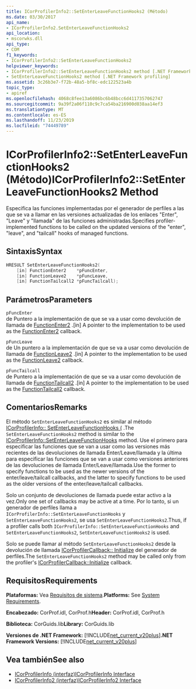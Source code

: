 ```yaml
---
title: ICorProfilerInfo2::SetEnterLeaveFunctionHooks2 (Método)
ms.date: 03/30/2017
api_name:
- ICorProfilerInfo2.SetEnterLeaveFunctionHooks2
api_location:
- mscorwks.dll
api_type:
- COM
f1_keywords:
- ICorProfilerInfo2::SetEnterLeaveFunctionHooks2
helpviewer_keywords:
- ICorProfilerInfo2::SetEnterLeaveFunctionHooks2 method [.NET Framework profiling]
- SetEnterLeaveFunctionHooks2 method [.NET Framework profiling]
ms.assetid: 3c26b3e7-f72b-48a5-bf8c-edc122523a4b
topic_type:
- apiref
ms.openlocfilehash: 4068c8fee13a6086bc6b48bcc6d4117357062747
ms.sourcegitcommit: 9a39f2a06f110c9c7ca54ba216900d038aa14ef3
ms.translationtype: MT
ms.contentlocale: es-ES
ms.lasthandoff: 11/23/2019
ms.locfileid: "74449789"
---
```

# <a name="icorprofilerinfo2setenterleavefunctionhooks2-method"></a><span data-ttu-id="7ee2c-102">ICorProfilerInfo2::SetEnterLeaveFunctionHooks2 (Método)</span><span class="sxs-lookup"><span data-stu-id="7ee2c-102">ICorProfilerInfo2::SetEnterLeaveFunctionHooks2 Method</span></span>
<span data-ttu-id="7ee2c-103">Especifica las funciones implementadas por el generador de perfiles a las que se va a llamar en las versiones actualizadas de los enlaces "Enter", "Leave" y "llamada" de las funciones administradas.</span><span class="sxs-lookup"><span data-stu-id="7ee2c-103">Specifies profiler-implemented functions to be called on the updated versions of the "enter", "leave", and "tailcall" hooks of managed functions.</span></span>  
  
## <a name="syntax"></a><span data-ttu-id="7ee2c-104">Sintaxis</span><span class="sxs-lookup"><span data-stu-id="7ee2c-104">Syntax</span></span>  
  
```cpp  
HRESULT SetEnterLeaveFunctionHooks2(  
    [in] FunctionEnter2    *pFuncEnter,  
    [in] FunctionLeave2    *pFuncLeave,  
    [in] FunctionTailcall2 *pFuncTailcall);  
```  
  
## <a name="parameters"></a><span data-ttu-id="7ee2c-105">Parámetros</span><span class="sxs-lookup"><span data-stu-id="7ee2c-105">Parameters</span></span>  
 `pFuncEnter`  
 <span data-ttu-id="7ee2c-106">de Puntero a la implementación de que se va a usar como devolución de llamada de [FunctionEnter2](../../../../docs/framework/unmanaged-api/profiling/functionenter2-function.md) .</span><span class="sxs-lookup"><span data-stu-id="7ee2c-106">[in] A pointer to the implementation to be used as the [FunctionEnter2](../../../../docs/framework/unmanaged-api/profiling/functionenter2-function.md) callback.</span></span>  
  
 `pFuncLeave`  
 <span data-ttu-id="7ee2c-107">de Un puntero a la implementación de que se va a usar como devolución de llamada de [FunctionLeave2](../../../../docs/framework/unmanaged-api/profiling/functionleave2-function.md) .</span><span class="sxs-lookup"><span data-stu-id="7ee2c-107">[in] A pointer to the implementation to be used as the [FunctionLeave2](../../../../docs/framework/unmanaged-api/profiling/functionleave2-function.md) callback.</span></span>  
  
 `pFuncTailcall`  
 <span data-ttu-id="7ee2c-108">de Puntero a la implementación de que se va a usar como devolución de llamada de [FunctionTailcall2](../../../../docs/framework/unmanaged-api/profiling/functiontailcall2-function.md) .</span><span class="sxs-lookup"><span data-stu-id="7ee2c-108">[in] A pointer to the implementation to be used as the [FunctionTailcall2](../../../../docs/framework/unmanaged-api/profiling/functiontailcall2-function.md) callback.</span></span>  
  
## <a name="remarks"></a><span data-ttu-id="7ee2c-109">Comentarios</span><span class="sxs-lookup"><span data-stu-id="7ee2c-109">Remarks</span></span>  
 <span data-ttu-id="7ee2c-110">El método `SetEnterLeaveFunctionHooks2` es similar al método [ICorProfilerInfo:: SetEnterLeaveFunctionHooks (](../../../../docs/framework/unmanaged-api/profiling/icorprofilerinfo-setenterleavefunctionhooks-method.md) .</span><span class="sxs-lookup"><span data-stu-id="7ee2c-110">The `SetEnterLeaveFunctionHooks2` method is similar to the [ICorProfilerInfo::SetEnterLeaveFunctionHooks](../../../../docs/framework/unmanaged-api/profiling/icorprofilerinfo-setenterleavefunctionhooks-method.md) method.</span></span> <span data-ttu-id="7ee2c-111">Use el primero para especificar las funciones que se van a usar como las versiones más recientes de las devoluciones de llamada Enter/Leave/llamada y la última para especificar las funciones que se van a usar como versiones anteriores de las devoluciones de llamada Enter/Leave/llamada.</span><span class="sxs-lookup"><span data-stu-id="7ee2c-111">Use the former to specify functions to be used as the newer versions of the enter/leave/tailcall callbacks, and the latter to specify functions to be used as the older versions of the enter/leave/tailcall callbacks.</span></span>  
  
 <span data-ttu-id="7ee2c-112">Solo un conjunto de devoluciones de llamada puede estar activo a la vez.</span><span class="sxs-lookup"><span data-stu-id="7ee2c-112">Only one set of callbacks may be active at a time.</span></span> <span data-ttu-id="7ee2c-113">Por lo tanto, si un generador de perfiles llama a `ICorProfilerInfo::SetEnterLeaveFunctionHooks` y `SetEnterLeaveFunctionHooks2`, se usa `SetEnterLeaveFunctionHooks2`.</span><span class="sxs-lookup"><span data-stu-id="7ee2c-113">Thus, if a profiler calls both `ICorProfilerInfo::SetEnterLeaveFunctionHooks` and `SetEnterLeaveFunctionHooks2`, `SetEnterLeaveFunctionHooks2` is used.</span></span>  
  
 <span data-ttu-id="7ee2c-114">Solo se puede llamar al método `SetEnterLeaveFunctionHooks2` desde la devolución de llamada [ICorProfilerCallback:: Initialize](../../../../docs/framework/unmanaged-api/profiling/icorprofilercallback-initialize-method.md) del generador de perfiles.</span><span class="sxs-lookup"><span data-stu-id="7ee2c-114">The `SetEnterLeaveFunctionHooks2` method may be called only from the profiler's [ICorProfilerCallback::Initialize](../../../../docs/framework/unmanaged-api/profiling/icorprofilercallback-initialize-method.md) callback.</span></span>  
  
## <a name="requirements"></a><span data-ttu-id="7ee2c-115">Requisitos</span><span class="sxs-lookup"><span data-stu-id="7ee2c-115">Requirements</span></span>  
 <span data-ttu-id="7ee2c-116">**Plataformas:** Vea [Requisitos de sistema](../../../../docs/framework/get-started/system-requirements.md).</span><span class="sxs-lookup"><span data-stu-id="7ee2c-116">**Platforms:** See [System Requirements](../../../../docs/framework/get-started/system-requirements.md).</span></span>  
  
 <span data-ttu-id="7ee2c-117">**Encabezado:** CorProf.idl, CorProf.h</span><span class="sxs-lookup"><span data-stu-id="7ee2c-117">**Header:** CorProf.idl, CorProf.h</span></span>  
  
 <span data-ttu-id="7ee2c-118">**Biblioteca:** CorGuids.lib</span><span class="sxs-lookup"><span data-stu-id="7ee2c-118">**Library:** CorGuids.lib</span></span>  
  
 <span data-ttu-id="7ee2c-119">**Versiones de .NET Framework:** [!INCLUDE[net_current_v20plus](../../../../includes/net-current-v20plus-md.md)]</span><span class="sxs-lookup"><span data-stu-id="7ee2c-119">**.NET Framework Versions:** [!INCLUDE[net_current_v20plus](../../../../includes/net-current-v20plus-md.md)]</span></span>  
  
## <a name="see-also"></a><span data-ttu-id="7ee2c-120">Vea también</span><span class="sxs-lookup"><span data-stu-id="7ee2c-120">See also</span></span>

- [<span data-ttu-id="7ee2c-121">ICorProfilerInfo (interfaz)</span><span class="sxs-lookup"><span data-stu-id="7ee2c-121">ICorProfilerInfo Interface</span></span>](../../../../docs/framework/unmanaged-api/profiling/icorprofilerinfo-interface.md)
- [<span data-ttu-id="7ee2c-122">ICorProfilerInfo2 (interfaz)</span><span class="sxs-lookup"><span data-stu-id="7ee2c-122">ICorProfilerInfo2 Interface</span></span>](../../../../docs/framework/unmanaged-api/profiling/icorprofilerinfo2-interface.md)
